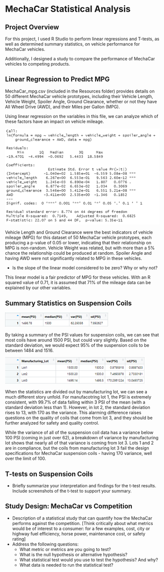 # MechaCar Statistical Analysis

## Project Overview
For this project, I used R Studio to perform linear regressions and T-tests, as well as determined summary statistics, on vehicle performance for MechaCar vehicles.

Additionally, I designed a study to compare the performance of MechaCar vehicles to competing products. 

## Linear Regression to Predict MPG
MechaCar_mpg.csv (included in the Resources folder) provides details on 50 different MechaCar vehicle prototypes, including their Vehicle Length, Vehicle Weight, Spoiler Angle, Ground Clearance, whether or not they have All Wheel Drive (AWD), and their Miles per Gallon (MPG).

Using linear regression on the variables in this file, we can analyze which of these factors have an impact on vehicle mileage.

![mpg_lm](Images/mpg_lm.png)

Vehicle Length and Ground Clearance were the best indicators of vehicle mileage (MPG) for this dataset of 50 MechaCar vehicle prototypes, each producing a p-value of 0.05 or lower, indicating that their relationship on MPG is non-random. Vehicle Weight was related, but with more than a 5% chance the relationship could be produced at random. Spoiler Angle and having AWD were not significantly related to MPG in these vehicles.

* Is the slope of the linear model considered to be zero? Why or why not?

This linear model is a fair predictor of MPG for these vehicles. With an R squared value of 0.71, it is assumed that 71% of the mileage data can be explained by our other variables.

## Summary Statistics on Suspension Coils
![total](Images/total_summary.png)

By taking a summary of the PSI values for suspension coils, we can see that most coils have around 1500 PSI, but could vary slightly. Based on the standard deviation, we would expect 95% of the suspension coils to be between 1484 and 1516. 

![lot](Images/lot_summary.png)

When the statistics are divided out by manufacturing lot, we can see a much different story unfold. For manufacotring lot 1, the PSI is extremely consistent, with 99.7% of data falling within 3 PSI of the mean (with a standard deviation less than 1). However, in lot 2, the standard deviation rises to 13, with 170 as the variance. This alarming difference raises questions on the quality of coils that come from lot 3, and they should be further analyzed for safety and quality control. 

While the variance of all of the suspension coil data has a variance below 100 PSI (coming in just over 62), a breakdown of variance by manufacturing lot shows that nearly all of that variance is coming from lot 3. Lots 1 and 2 are in compliance, but the coils from manufacturing lot 3 fail the design specifications for MechaCar suspension coils - having 170 variance, well over the limit of 100. 

## T-tests on Suspension Coils
- Briefly summarize your interpretation and findings for the t-test results. Include screenshots of the t-test to support your summary.

## Study Design: MechaCar vs Competition
- Description of a statistical study that can quantify how the MechaCar performs against the competition.
    [Think critically about what metrics would be of interest to a consumer: for a few examples, cost, city or highway fuel efficiency, horse power, maintenance cost, or safety rating]
- Address the following questions:
    * What metric or metrics are you going to test?
    * What is the null hypothesis or alternative hypothesis?
    * What statistical test would you use to test the hypothesis? And why?
    * What data is needed to run the statistical test?